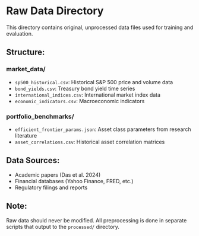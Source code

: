 # Raw Data Directory

This directory contains original, unprocessed data files used for training and evaluation.

## Structure:

### market_data/
- `sp500_historical.csv`: Historical S&P 500 price and volume data
- `bond_yields.csv`: Treasury bond yield time series
- `international_indices.csv`: International market index data
- `economic_indicators.csv`: Macroeconomic indicators

### portfolio_benchmarks/
- `efficient_frontier_params.json`: Asset class parameters from research literature
- `asset_correlations.csv`: Historical asset correlation matrices

## Data Sources:
- Academic papers (Das et al. 2024)
- Financial databases (Yahoo Finance, FRED, etc.)
- Regulatory filings and reports

## Note:
Raw data should never be modified. All preprocessing is done in separate scripts
that output to the `processed/` directory.
